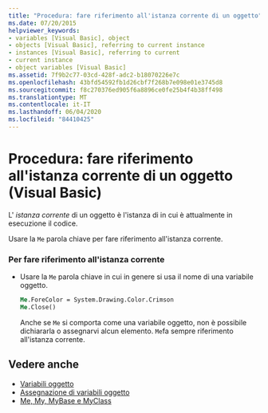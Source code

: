 ```yaml
---
title: "Procedura: fare riferimento all'istanza corrente di un oggetto"
ms.date: 07/20/2015
helpviewer_keywords:
- variables [Visual Basic], object
- objects [Visual Basic], referring to current instance
- instances [Visual Basic], referring to current
- current instance
- object variables [Visual Basic]
ms.assetid: 7f9b2c77-03cd-428f-adc2-b18070226e7c
ms.openlocfilehash: 43bfd54592fb1d26cbf7f268b7e098e01e3745d8
ms.sourcegitcommit: f8c270376ed905f6a8896ce0fe25b4f4b38ff498
ms.translationtype: MT
ms.contentlocale: it-IT
ms.lasthandoff: 06/04/2020
ms.locfileid: "84410425"
---
```

# <a name="how-to-refer-to-the-current-instance-of-an-object-visual-basic"></a>Procedura: fare riferimento all'istanza corrente di un oggetto (Visual Basic)
L' *istanza corrente* di un oggetto è l'istanza di in cui è attualmente in esecuzione il codice.  
  
 Usare la `Me` parola chiave per fare riferimento all'istanza corrente.  
  
### <a name="to-refer-to-the-current-instance"></a>Per fare riferimento all'istanza corrente  
  
- Usare la `Me` parola chiave in cui in genere si usa il nome di una variabile oggetto.  
  
    ```vb  
    Me.ForeColor = System.Drawing.Color.Crimson  
    Me.Close()  
    ```  
  
     Anche se `Me` si comporta come una variabile oggetto, non è possibile dichiararla o assegnarvi alcun elemento. `Me`fa sempre riferimento all'istanza corrente.  
  
## <a name="see-also"></a>Vedere anche

- [Variabili oggetto](object-variables.md)
- [Assegnazione di variabili oggetto](object-variable-assignment.md)
- [Me, My, MyBase e MyClass](../../program-structure/me-my-mybase-and-myclass.md)
